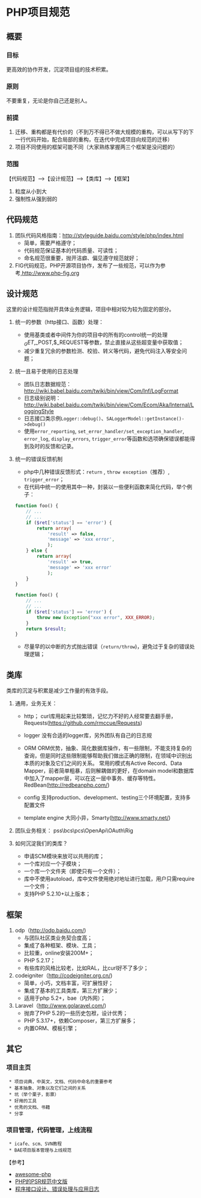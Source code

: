 # PHP项目规范

## 概要
### 目标
更高效的协作开发，沉淀项目组的技术积累。
### 原则
不要重复，无论是你自己还是别人。
### 前提
1. 迁移、重构都是有代价的（不到万不得已不做大规模的重构，可以从写下的下一行代码开始，配合局部的重构，在迭代中完成项目向规范的迁移）
2. 项目不同使用的框架可能不同（大家熟练掌握两三个框架是没问题的）
### 范围
【代码规范】——>【设计规范】——>【类库】——>【框架】
1. 粒度从小到大
2. 强制性从强到弱的

## 代码规范
1. 团队代码风格指南：http://styleguide.baidu.com/style/php/index.html
    * 简单，需要严格遵守；
    * 代码规范保证基本的代码质量、可读性；
    * 命名规范很重要，抛开洁癖、偏见遵守规范就好；
2. FIG代码规范，PHP开源项目协作，发布了一些规范，可以作为参考,http://www.php-fig.org

## 设计规范
这里的设计规范指抛开具体业务逻辑，项目中相对较为较为固定的部分。
1. 统一的参数（http接口、函数）处理：
    * 使用基类或者中间件为你的项目中的所有的control统一的处理$_GET,$_POST,$_REQUEST等参数，禁止直接从这些超变量中获取值；
    * 减少重复冗余的参数检测、校验、转义等代码，避免代码注入等安全问题；

2. 统一且易于使用的日志处理
    * 团队日志数据规范：http://wiki.babel.baidu.com/twiki/bin/view/Com/Inf/LogFormat
    * 日志级别说明：http://wiki.babel.baidu.com/twiki/bin/view/Com/Ecom/Aka/Internal/LoggingStyle
    * 日志接口类示例`Logger::debug()`、`SALoggerModel::getInstance()->debug()`
    * 使用`error_reporting`, `set_error_handler/set_exception_handler`, `error_log`, `display_errors`, `trigger_error`等函数和选项确保错误都能得到及时的反馈和记录。

3. 统一的错误反馈机制
    * php中几种错误反馈形式：`return` , `throw exception`（推荐）, `trigger_error`；
    * 在代码中统一的使用其中一种，封装以一些便利函数来简化代码，举个例子：
    ```php
    function foo() {
        // ...
        // ...
        if ($ret['status'] == 'error') {
            return array(
                'result' => false,
                'message' => 'xxx error',
                );
        } else {
            return array(
                'result' => true,
                'message' => 'xxx error'
                );
        }
    }

    function foo() {
        // ...
        // ...
        if ($ret['status'] == 'error') {
            throw new Exception("xxx error", XXX_ERROR);
        }
        return $result;
    }
    ```
    * 尽量早的以中断的方式抛出错误（`return/throw`)，避免过于复杂的错误处理逻辑；

## 类库
类库的沉淀与积累是减少工作量的有效手段。  
1. 通用，业务无关：
    * http；
    curl库用起来比较繁琐，记忆力不好的人经常要去翻手册，Requests(https://github.com/rmccue/Requests)

    * logger
    没有合适的logger库，另外团队有自己的日志规

    * ORM
    ORM优势，抽象、简化数据库操作，有一些限制，不能支持复杂的查询，但是同时这些限制能够帮助我们做出正确的限制，在领域中识别出本质的对象及它们之间的关系。
    常用的模式有Active Record、Data Mapper，前者简单粗暴，后则解耦做的更好，在domain model和数据库中加入了mapper层，可以在这一层中事务、缓存等特性。RedBean(http://redbeanphp.com/)

    * config
    支持production、development、testing三个环境配置，支持多配置文件

    * template engine
    大同小异，Smarty(http://www.smarty.net/)

2. 团队业务相关：
    pss\bcs\pcs\OpenApi\OAuth\Rig

3. 如何沉淀我们的类库？
    * 申请SCM模块来放可以共用的库；
    * 一个库对应一个子模块；
    * 一个库一个文件夹（即使只有一个文件）；
    * 库中不使用autoload，库中文件使用绝对地址进行加载，用户只需require一个文件；
    * 支持PHP 5.2.10+以上版本；

## 框架
1. odp（http://odp.baidu.com/)
    * 与团队社区类业务契合度高；
    * 集成了各种框架、模块、工具；
    * 比较重，online安装200M+；
    * PHP 5.2.17；
    * 有些库的风格比较老，比如RAL，比curl好不了多少；
2. codeigniter（http://codeigniter.org.cn/)
    * 简单，小巧，文档丰富，可扩展性好；
    * 集成了基本的工具类库，第三方扩展少；
    * 适用于php 5.2+，bae（内外网）；
3. Laravel（http://www.golaravel.com/)
    * 抛弃了PHP 5.2的一些历史包袱，设计优秀；
    * PHP 5.3.17+，依赖Composer，第三方扩展多；
    * 内置ORM、模板引擎；

## 其它

### 项目主页
     * 项目词典，中英文，文档、代码中命名的重要参考
     * 基本抽象、对象以及它们之间的关系
     * 坑（举个栗子，影票）
     * 好用的工具
     * 优秀的文档、书籍
     * 分享
### 项目管理，代码管理，上线流程
     * icafe、scm、SVN教程
     * BAE项目版本管理与上线规范

【参考】
* [awesome-php](https://github.com/ziadoz/awesome-php)
* [PHP的PSR规范中文版](http://feiyang.me/2013/03/php-psr-in-chinese/)
* [程序接口设计、错误处理与应用日志](程序接口设计、错误处理与应用日志.pdf)